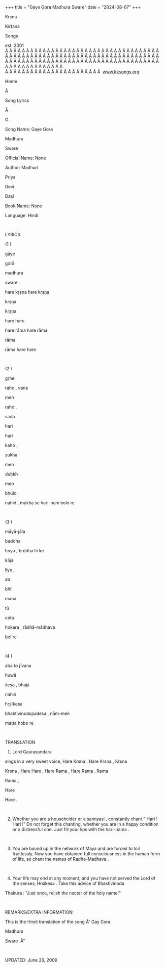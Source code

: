 +++ 
title = "Gaye Gora Madhura Sware"
date = "2024-08-07"
+++

Krsna
 
Kirtana
 
Songs

est. 2001
Â Â Â Â Â Â Â Â Â Â Â Â Â Â Â Â Â Â Â Â Â Â Â Â Â Â Â Â Â Â Â Â Â Â Â Â Â Â Â Â Â Â Â Â Â Â Â Â Â Â Â Â Â Â Â Â Â Â Â Â Â Â Â Â Â Â Â Â Â Â Â Â Â Â Â Â Â Â Â Â Â Â Â Â Â Â Â Â Â Â Â Â Â Â Â Â Â Â Â Â Â Â Â Â Â Â Â Â Â Â Â Â Â Â Â Â Â Â Â Â Â Â Â Â Â  
Â Â Â Â Â Â Â Â Â Â Â Â Â Â Â Â Â Â Â Â Â Â Â  
www.kksongs.org








Home


Ã 
 
Song Lyrics
 
Ã 
 
G


Song Name: Gaye 
Gora
 
Madhura
 
Sware


Official Name: None


Author: 
Madhuri
 
Priya
 
Devi
 
Dasi


Book Name: None


Language: 
Hindi


 


LYRICS:


(1
)


gāye
 
gorā
 
madhura
 
sware

hare 
kṛṣṇa
 hare 
kṛṣṇa


kṛṣṇa
 
kṛṣṇa

hare 
hare

hare 
rāma
 hare 
rāma


rāma
 
rāma
 hare 
hare


 


(2
)


gṛhe
 
raho
, 
vana
 
meń
 
raho
,

sadā
 
hari
 
hari
 
kaho
,


sukha
 
meń
 
duḥkh
 
meń
 
bhulo
 
nahiń
, 
mukha
 se 
hari-nām
 bolo re


 


(3
)


māyā-jāla
 
baddha


hoyā
, 
bṛddha
 hi 
ke
 
kāja
 
liye
,


ab
 
bhī
 
mana
 
tū
 
ceta


hokara
, 
rādhā-mādhava


bol
 re


 


(4
)


aba
 to 
jīvana
 
huwā
 
śeṣa
, 
bhajā
 
nahiń
 
hṛṣīkeśa


bhaktivinodopadeśa
, 
nām-meń


matta
 hobo re


 


TRANSLATION 


1) Lord 
Gaurasundara

sings in a very sweet voice, Hare 
Krsna
, Hare 
Krsna
, 
Krsna
 
Krsna
,
Hare 
Hare
, Hare 
Rama
, Hare 
Rama
, 
Rama
 
Rama
,

Hare
 
Hare
. 


 


2) Whether you are a
householder or a 
sannyasi
, constantly chant "
Hari
! 
Hari
!"
 Do not forget this chanting, whether you are in a
happy condition or a distressful one. Just fill your lips with the 
hari-nama
. 


 


3) You are bound up in the
network of Maya and are forced to toil fruitlessly. Now you have obtained full
consciousness in the human form of life, so chant the names of 
Radha-Madhava
. 


 


4) Your life may end at any
moment, and you have not served the Lord of the senses, 
Hrsikesa
.
Take this advice of 
Bhaktivinoda
 
Thakura
:
"Just once, relish the nectar of the holy name!" 


 


REMARKS/EXTRA INFORMATION:


This
is the Hindi translation of the song Â“
Gay 
Gora


Madhura
 
Sware
.Â”


 


UPDATED:
 June 26, 2009